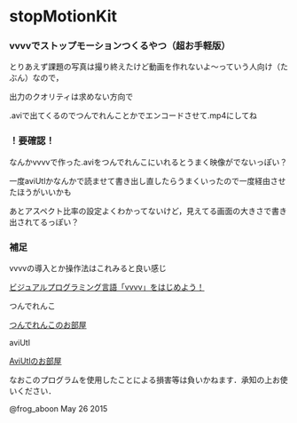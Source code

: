 # stopMotionKit
### vvvvでストップモーションつくるやつ（超お手軽版）

とりあえず課題の写真は撮り終えたけど動画を作れないよ～っていう人向け（たぶん）なので，

出力のクオリティは求めない方向で


.aviで出てくるのでつんでれんことかでエンコードさせて.mp4にしてね

### ！要確認！

なんかvvvvで作った.aviをつんでれんこにいれるとうまく映像がでないっぽい？

一度aviUtlかなんかで読ませて書き出し直したらうまくいったので一度経由させたほうがいいかも

あとアスペクト比率の設定よくわかってないけど，見えてる画面の大きさで書き出されてるっぽい？


### 補足
vvvvの導入とか操作法はこれみると良い感じ

[ビジュアルプログラミング言語「vvvv」をはじめよう！](http://qiita.com/yhy_jp/items/4b4d8841842c17943ca1)

つんでれんこ

[つんでれんこのお部屋](http://tdenc.com/)

aviUtl

[AviUtlのお部屋](http://spring-fragrance.mints.ne.jp/aviutl/)


なおこのプログラムを使用したことによる損害等は負いかねます．承知の上お使いください．

@frog_aboon May 26 2015
